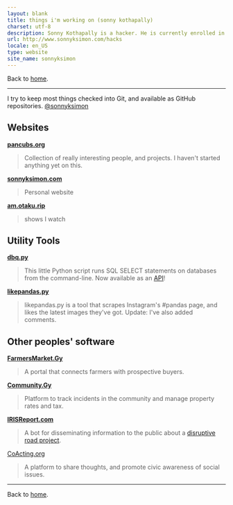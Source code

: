 ```yaml
---
layout: blank
title: things i'm working on (sonny kothapally)
charset: utf-8
description: Sonny Kothapally is a hacker. He is currently enrolled in a distance learning programme studying computers.
url: http://www.sonnyksimon.com/hacks
locale: en_US
type: website
site_name: sonnyksimon
---
```


Back to [home](/).

<hr/>

I try to keep most things checked into Git, and available as GitHub repositories. [@sonnyksimon](http://github.com/sonnyksimon?tab=repositories)

## Websites

[**pancubs.org**](http://pancubs.org)

> Collection of really interesting people, and projects. I haven't started anything yet on this.

[**sonnyksimon.com**](http://sonnyksimon.com)

> Personal website

[**am.otaku.rip**](http://am.otaku.rip)

> shows I watch

## Utility Tools

[**dbq.py**](http://github.com/sonnyksimon/dbq.py)

> This little Python script runs SQL SELECT statements on databases from the command-line. Now available as an [API](http://dbq.sonnyksimon.com)!

[**likepandas.py**](http://github.com/sonnyksimon/likepandas.py)

> likepandas.py is a tool that scrapes Instagram's #pandas page, and likes the latest images they've got. Update: I've 
also added comments.

## Other peoples' software

[**FarmersMarket.Gy**](http://farmersmarket.gy)

> A portal that connects farmers with prospective buyers.

[**Community.Gy**](http://community.gy)

> Platform to track incidents in the community and manage property rates and tax.

[**IRISReport.com**](http://irisreport.com)

> A bot for disseminating information to the public about a [disruptive road project](http://web.archive.org/web/20190527180954/http://guyanachronicle.com/2019/04/05/sheriff-street-mandela-avenue-road-project-to-be-accelerated).

[CoActing.org](http://coacting.org)

> A platform to share thoughts, and promote civic awareness of social issues.

<hr/>

Back to [home](/).
